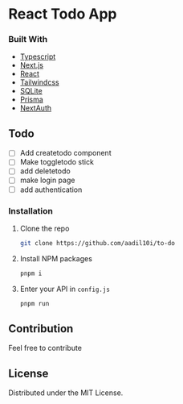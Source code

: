 # React Todo App
<!-- add screenshot -->

### Built With

* [Typescript](https://www.typescriptlang.org/)
* [Next.js](https://nextjs.org/)
* [React](https://react.dev/)
* [Tailwindcss](https://tailwindcss.com/)
* [SQLite](https://www.sqlite.org/)
* [Prisma](https://www.prisma.io/)
* [NextAuth](https://next-auth.js.org/)

<!-- Todo -->
## Todo

- [ ] Add createtodo component
- [ ] Make toggletodo stick
- [ ] add deletetodo
- [ ] make login page
- [ ] add authentication

### Installation

1. Clone the repo
   ```sh
   git clone https://github.com/aadil10i/to-do
   ```
3. Install NPM packages
   ```sh
   pnpm i
   ```
4. Enter your API in `config.js`
   ```sh
   pnpm run
   ```

<!-- MARKDOWN LINKS & IMAGES -->
<!-- https://www.markdownguide.org/basic-syntax/#reference-style-links -->
[product-screenshot]: images/screenshot.png

<!-- Contribution -->
## Contribution

Feel free to contribute

<!-- LICENSE -->
## License

Distributed under the MIT License.



